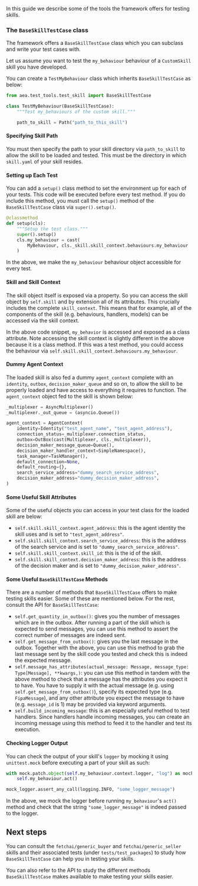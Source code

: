 In this guide we describe some of the tools the framework offers for testing skills.

### The `BaseSkillTestCase` class

The framework offers a `BaseSkillTestCase` class which you can subclass and write your test cases with. 

Let us assume you want to test the `my_behaviour` behaviour of a `CustomSkill` skill you have developed. 

You can create a `TestMyBehaviour` class which inherits `BaseSkillTestCase` as below:

``` python
from aea.test_tools.test_skill import BaseSkillTestCase

class TestMyBehaviour(BaseSkillTestCase):
    """Test my_behaviours of the custom skill."""

    path_to_skill = Path("path_to_this_skill")
```

#### Specifying Skill Path

You must then specify the path to your skill directory via `path_to_skill` to allow the skill to be loaded and tested. This must be the directory in which `skill.yaml` of your skill resides.

#### Setting up Each Test

You can add a `setup()` class method to set the environment up for each of your tests. This code will be executed before every test method. If you do include this method, you must call the `setup()` method of the `BaseSkillTestCase` class via `super().setup()`.

``` python
@classmethod
def setup(cls):
    """Setup the test class."""
    super().setup()
    cls.my_behaviour = cast(
        MyBehaviour, cls._skill.skill_context.behaviours.my_behaviour
    )
```

In the above, we make the `my_behaviour` behaviour object accessible for every test.

#### Skill and Skill Context

The skill object itself is exposed via a property. So you can access the skill object by `self.skill` and by extension all of its attributes. This crucially includes the complete `skill_context`. This means that for example, all of the components of the skill (e.g. behaviours, handlers, models) can be accessed via the skill context. 

In the above code snippet, `my_behavior` is accessed and exposed as a class attribute. Note accessing the skill context is slightly different in the above because it is a class method. If this was a test method, you could access the behaviour via `self.skill.skill_context.behaviours.my_behaviour`.

#### Dummy Agent Context

The loaded skill is also fed a dummy `agent_context` complete with an `identity`, `outbox`, `decision_maker_queue` and so on, to allow the skill to be properly loaded and have access to everything it requires to function. The `agent_context` object fed to the skill is shown below:

``` python
_multiplexer = AsyncMultiplexer()
_multiplexer._out_queue = (asyncio.Queue())

agent_context = AgentContext(
    identity=Identity("test_agent_name", "test_agent_address"),
    connection_status=_multiplexer.connection_status,
    outbox=OutBox(cast(Multiplexer, cls._multiplexer)),
    decision_maker_message_queue=Queue(),
    decision_maker_handler_context=SimpleNamespace(),
    task_manager=TaskManager(),
    default_connection=None,
    default_routing={},
    search_service_address="dummy_search_service_address",
    decision_maker_address="dummy_decision_maker_address",
)
```

#### Some Useful Skill Attributes

Some of the useful objects you can access in your test class for the loaded skill are below:

* `self.skill.skill_context.agent_address`: this is the agent identity the skill uses and is set to `"test_agent_address"`.
* `self.skill.skill_context.search_service_address`: this is the address of the search service and is set to `"dummy_search_service_address"`.
* `self.skill.skill_context.skill_id`: this is the id of the skill.
* `self.skill.skill_context.decision_maker_address`: this is the address of the decision maker and is set to `"dummy_decision_maker_address"`.

#### Some Useful `BaseSkillTestCase` Methods

There are a number of methods that `BaseSkillTestCase` offers to make testing skills easier. Some of these are mentioned below. For the rest, consult the API for `BaseSkillTestCase`:

* `self.get_quantity_in_outbox()`: gives you the number of messages which are in the outbox. After running a part of the skill which is expected to send messages, you can use this method to assert the correct number of messages are indeed sent.
* `self.get_message_from_outbox()`: gives you the last message in the outbox. Together with the above, you can use this method to grab the last message sent by the skill code you tested and check this is indeed the expected message.
* `self.message_has_attributes(actual_message: Message, message_type: Type[Message], **kwargs,)`: you can use this method in tandem with the above method to check that a message has the attributes you expect it to have. You have to supply it with the actual message (e.g. using `self.get_message_from_outbox()`), specify its expected type (e.g. `FipaMessage`), and any other attribute you expect the message to have (e.g. `message_id` is 1) may be provided via keyword arguments.
* `self.build_incoming_message`: this is an especially useful method to test handlers. Since handlers handle incoming messages, you can create an incoming message using this method to feed it to the handler and test its execution.

#### Checking Logger Output

You can check the output of your skill's `logger` by mocking it using `unittest.mock` before executing a part of your skill as such:

``` python
with mock.patch.object(self.my_behaviour.context.logger, "log") as mock_logger:
    self.my_behaviour.act()

mock_logger.assert_any_call(logging.INFO, "some_logger_message")
```

In the above, we mock the logger before running `my_behaviour`'s `act()` method and check that  the string `"some_logger_message"` is indeed passed to the logger.

## Next steps

You can consult the `fetchai/generic_buyer` and `fetchai/generic_seller` skills and their associated tests (under `tests/test_packages`) to study how `BaseSkillTestCase` can help you in testing your skills.

You can also refer to the API to study the different methods `BaseSkillTestCase` makes available to make testing your skills easier. 
